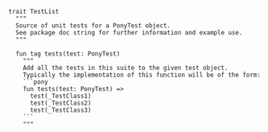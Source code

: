 ```````pony-full-source
trait TestList
  """
  Source of unit tests for a PonyTest object.
  See package doc string for further information and example use.
  """

  fun tag tests(test: PonyTest)
    """
    Add all the tests in this suite to the given test object.
    Typically the implementation of this function will be of the form:
    ```pony
    fun tests(test: PonyTest) =>
      test(_TestClass1)
      test(_TestClass2)
      test(_TestClass3)
    ```
    """

```````